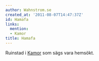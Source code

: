 ```yaml
---
author: Wahnstrom.se
created_at: '2011-08-07T14:47:37Z'
id: Hamafa
links:
  mention:
  - Kamor
title: Hamafa
---
```


Ruinstad i [Kamor] som sägs vara hemsökt.

  [Kamor]: Kamor